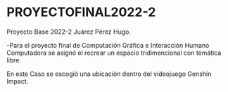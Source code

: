 # PROYECTOFINAL2022-2
Proyecto Base 2022-2
Juárez Pérez Hugo.

-Para el proyecto final de Computación Gráfica e Interacción Humano Computadora se asignó el recrear
un espacio tridimencional con temática libre.

En este Caso se escogió una ubicación dentro del videojuego Genshin Impact. 
